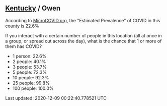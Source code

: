 
## [Kentucky](/united-states/kentucky) / Owen

According to [MicroCOVID.org](http://microcovid.org),
the "Estimated Prevalence" of COVID in this county is 22.6%

If you interact with a certain number of people in this location
(all at once in a group, or spread out across the day), what is the chance that
1 or more of them has COVID?

- 1 person: 22.6%
- 2 people: 40.1%
- 3 people: 53.7%
- 5 people: 72.3%
- 10 people: 92.3%
- 25 people: 99.8%
- 100 people: 100.0%

Last updated: 2020-12-09 00:22:40.778521 UTC
